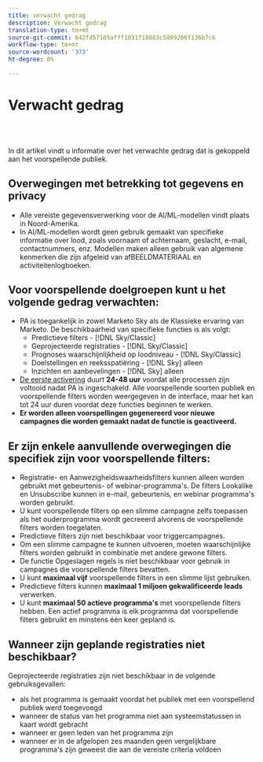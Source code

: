 ```yaml
---
title: verwacht gedrag
description: Verwacht gedrag
translation-type: tm+mt
source-git-commit: 642fd57105afff1031f18883c5809206f136b7c6
workflow-type: tm+mt
source-wordcount: '373'
ht-degree: 0%

---
```



# Verwacht gedrag

<br> 

In dit artikel vindt u informatie over het verwachte gedrag dat is gekoppeld aan het voorspellende publiek.

## Overwegingen met betrekking tot gegevens en privacy

* Alle vereiste gegevensverwerking voor de AI/ML-modellen vindt plaats in Noord-Amerika.
* In AI/ML-modellen wordt geen gebruik gemaakt van specifieke informatie over lood, zoals voornaam of achternaam, geslacht, e-mail, contactnummers, enz. Modellen maken alleen gebruik van algemene kenmerken die zijn afgeleid van afBEELDMATERIAAL en activiteitenlogboeken.

## Voor voorspellende doelgroepen kunt u het volgende gedrag verwachten:

* PA is toegankelijk in zowel Marketo Sky als de Klassieke ervaring van Marketo. De beschikbaarheid van specifieke functies is als volgt:
   * Predictieve filters - [!DNL Sky/Classic]
   * Geprojecteerde registraties - [!DNL Sky/Classic]
   * Prognoses waarschijnlijkheid op loodniveau - [!DNL Sky/Classic]
   * Doelstellingen en reeksspatiëring - [!DNL Sky] alleen
   * Inzichten en aanbevelingen - [!DNL Sky] alleen
* [De eerste activering](/help/sky/getting-started-with-predictive-audiences.md) duurt **24-48 uur** voordat alle processen zijn voltooid nadat PA is ingeschakeld. Alle voorspellende soorten publiek en voorspellende filters worden weergegeven in de interface, maar het kan tot 24 uur duren voordat deze functies beginnen te werken.
* **Er worden alleen voorspellingen gegenereerd voor nieuwe campagnes die worden gemaakt nadat de functie is geactiveerd.**

## Er zijn enkele aanvullende overwegingen die specifiek zijn voor voorspellende filters:

* Registratie- en Aanwezigheidswaarheidsfilters kunnen alleen worden gebruikt met gebeurtenis- of webinar-programma&#39;s. De filters Lookalike en Unsubscribe kunnen in e-mail, gebeurtenis, en webinar programma&#39;s worden gebruikt.
* U kunt voorspellende filters op een slimme campagne zelfs toepassen als het ouderprogramma wordt gecreeerd alvorens de voorspellende filters worden toegelaten.
* Predictieve filters zijn niet beschikbaar voor triggercampagnes.
* Om een slimme campagne te kunnen uitvoeren, moeten waarschijnlijke filters worden gebruikt in combinatie met andere gewone filters.
* De functie Opgeslagen regels is niet beschikbaar voor gebruik in campagnes die voorspellende filters bevatten.
* U kunt **maximaal vijf** voorspellende filters in een slimme lijst gebruiken.
* Predictieve filters kunnen **maximaal 1 miljoen gekwalificeerde leads** verwerken.
* U kunt **maximaal 50 actieve programma&#39;s** met voorspellende filters hebben. Een actief programma is elk programma dat voorspellende filters gebruikt en minstens één keer gepland is.

## Wanneer zijn geplande registraties niet beschikbaar?

Geprojecteerde registraties zijn niet beschikbaar in de volgende gebruiksgevallen:

* als het programma is gemaakt voordat het publiek met een voorspellend publiek werd toegevoegd
* wanneer de status van het programma niet aan systeemstatussen in kaart wordt gebracht
* wanneer er geen leden van het programma zijn
* wanneer er in de afgelopen zes maanden geen vergelijkbare programma&#39;s zijn geweest die aan de vereiste criteria voldoen
